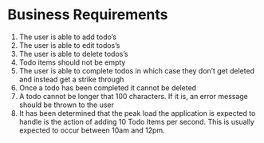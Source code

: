 # **Business Requirements**
 1. The user is able to add todo’s
 2. The user is able to edit todos’s
 3. The user is able to delete todos’s
 4. Todo items should not be empty
 5. The user is able to complete todos in which case they don’t get deleted and instead get a strike through
 6. Once a todo has been completed it cannot be deleted
 7. A todo cannot be longer that 100 characters. If it is, an error message should be thrown to the user
 8. It has been determined that the peak load the application is expected to handle is the action of adding 10 Todo Items per second. This is usually expected to occur between 10am and 12pm.
